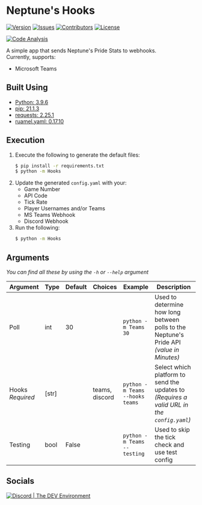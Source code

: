 # Neptune's Hooks
[![Version](https://img.shields.io/github/tag-pre/Buried-In-Code/Neptunes-Hooks.svg?label=version&style=flat-square)](https://github.com/Buried-In-Code/Neptunes-Hooks/releases)
[![Issues](https://img.shields.io/github/issues/Buried-In-Code/Neptunes-Hooks.svg?style=flat-square)](https://github.com/Buried-In-Code/Neptunes-Hooks/issues)
[![Contributors](https://img.shields.io/github/contributors/Buried-In-Code/Neptunes-Hooks.svg?style=flat-square)](https://github.com/Buried-In-Code/Neptunes-Hooks/graphs/contributors)
[![License](https://img.shields.io/github/license/Buried-In-Code/Neptunes-Hooks.svg?style=flat-square)](https://opensource.org/licenses/MIT)


[![Code Analysis](https://img.shields.io/github/workflow/status/Buried-In-Code/Neptunes-Hooks/Code-Analysis?label=Code-Analysis&logo=github&style=flat-square)](https://github.com/Buried-In-Code/Neptunes-Hooks/actions/workflows/code-analysis.yml)

A simple app that sends Neptune's Pride Stats to webhooks.  
Currently, supports:
- Microsoft Teams

## Built Using

- [Python: 3.9.6](https://www.python.org/)
- [pip: 21.1.3](https://pypi.org/project/pip/)
- [requests: 2.25.1](https://pypi.org/project/requests/)
- [ruamel.yaml: 0.17.10](https://pypi.org/project/ruamel.yaml/)

## Execution

1. Execute the following to generate the default files:
   ```bash
   $ pip install -r requirements.txt
   $ python -m Hooks
   ```
2. Update the generated `config.yaml` with your:
    - Game Number
    - API Code
    - Tick Rate
    - Player Usernames and/or Teams
    - MS Teams Webhook
    - Discord Webhook
3. Run the following:
   ```bash
   $ python -m Hooks
   ```

## Arguments

*You can find all these by using the `-h` or `--help` argument*

| Argument | Type | Default | Choices | Example | Description |
| -------- | ---- | ------- | ------- | ------- | ----------- |
| Poll | int | 30 | | `python -m Teams 30` | Used to determine how long between polls to the Neptune's Pride API *(value in Minutes)* |
| Hooks *Required* | [str] | | teams, discord | `python -m Teams --hooks teams` | Select which platform to send the updates to *(Requires a valid URL in the `config.yaml`)* |
| Testing | bool | False | | `python -m Teams --testing` | Used to skip the tick check and use test config |

## Socials
[![Discord | The DEV Environment](https://invidget.switchblade.xyz/618581423070117932)](https://discord.gg/nqGMeGg)
